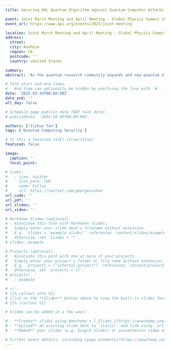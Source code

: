 ```yaml
---
title: Securing HHL Quantum Algorithm against Quantum Computer Attacks

event: Joint March Meeting and April Meeting - Global Physics Summit 2025
event_url: https://www.aps.org/events/2025/joint-meeting

location: Joint March Meeting and April Meeting - Global Physics Summit 2025
address:
  street: 
  city: Anaheim
  region: CA
  postcode: ''
  country: sUnited States

summary: 
abstract: 'As the quantum research community expands and new quantum algorithms are created and implemented, it is essential to consider the security implications and potential threats that could lead to the compromise the information processed by them. This work focuses on securing the HHL quantum algorithm against attacks while it executes on a quantum computer. Specifically, two types of potential attacks could be deployed on a cloud-based quantum computer by an attacker circuit attempting to interfere with the victim HHL circuit: the Improper Initialization Attack (IIA) and the Higher Energy Attack (HEA). To protect the HHL algorithm from IIA and HEA, this work proposes first-of-a-kind defense strategies against these attacks on the HHL quantum algorithm. Next, this work demonstrates an implementation of a new quantum circuit for the HHL quantum algorithm that incorporates these defenses. The redesigned quantum circuit is necessary to successfully apply and realize all proposed defense strategies. Finally, this work illustrates how these defense strategies function in practice in the redesigned circuit, specifically how they can protect the HHL quantum algorithm from both IIA and HEA across multiple qubits involving all three types of qubits used in the HHL algorithms: ancilla, clock, and b. The defense requires minimal modification to the circuit, and has only a very small effect on the fidelity of the circuits. The circuits have been tested and validated in both simulation, and also on real IBM quantum computer hardware. The work further analyzes how the modified HHL circuit with the defenses is affected by noise during quantum computation. This work in the end demonstrates that it is practical to add protections to quantum circuits so that they not only perform correct computation, but also self-detect if an attack has occured during the execution.'

# Talk start and end times.
#   End time can optionally be hidden by prefixing the line with `#`.
date: '2025-03-19T00:00:00Z'
date_end: ''
all_day: false

# Schedule page publish date (NOT talk date).
# publishDate: '2024-10-09T00:00:00Z'

authors: ['Yizhuo Tan']
tags: ['Quantum Computing Security']

# Is this a featured talk? (true/false)
featured: false

image:
  caption: ''
  focal_point: 

# links:
#   - icon: twitter
#     icon_pack: fab
#     name: Follow
#     url: https://twitter.com/georgecushen
url_code: ''
url_pdf: ''
url_slides: ''
url_video: ''

# Markdown Slides (optional).
#   Associate this talk with Markdown slides.
#   Simply enter your slide deck's filename without extension.
#   E.g. `slides = "example-slides"` references `content/slides/example-slides.md`.
#   Otherwise, set `slides = ""`.
# slides: example

# Projects (optional).
#   Associate this post with one or more of your projects.
#   Simply enter your project's folder or file name without extension.
#   E.g. `projects = ["internal-project"]` references `content/project/deep-learning/index.md`.
#   Otherwise, set `projects = []`.
# projects:
#   - example

# <!-- 
# {{% callout note %}}
# Click on the **Slides** button above to view the built-in slides feature.
# {{% /callout %}}

# Slides can be added in a few ways:

# - **Create** slides using Wowchemy's [_Slides_](https://wowchemy.com/docs/managing-content/#create-slides) feature and link using `slides` parameter in the front matter of the talk file
# - **Upload** an existing slide deck to `static/` and link using `url_slides` parameter in the front matter of the talk file
# - **Embed** your slides (e.g. Google Slides) or presentation video on this page using [shortcodes](https://wowchemy.com/docs/writing-markdown-latex/).

# Further event details, including [page elements](https://wowchemy.com/docs/writing-markdown-latex/) such as image galleries, can be added to the body of this page. -->
---
```

